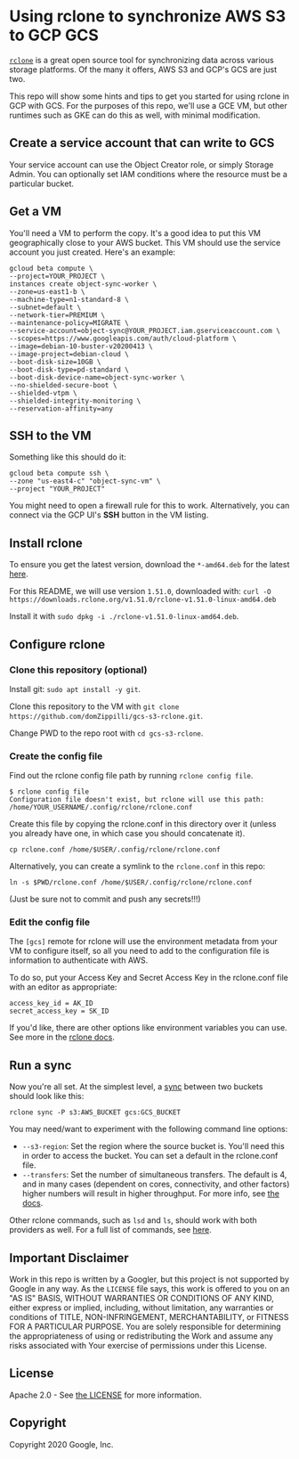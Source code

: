 # Using rclone to synchronize AWS S3 to GCP GCS

[`rclone`](https://www.rclone.org) is a great open source tool for synchronizing data across various storage platforms. Of the many it offers, AWS S3 and GCP's GCS are just two.

This repo will show some hints and tips to get you started for using rclone in GCP with GCS. For the purposes of this repo, we'll use a GCE VM, but other runtimes such as GKE can do this as well, with minimal modification.

## Create a service account that can write to GCS

Your service account can use the Object Creator role, or simply Storage Admin. You can optionally set IAM conditions where the resource must be a particular bucket.

## Get a VM

You'll need a VM to perform the copy. It's a good idea to put this VM geographically close to your AWS bucket. This VM should use the service account you just created. Here's an example:

``` shell
gcloud beta compute \
--project=YOUR_PROJECT \
instances create object-sync-worker \
--zone=us-east1-b \
--machine-type=n1-standard-8 \
--subnet=default \
--network-tier=PREMIUM \
--maintenance-policy=MIGRATE \
--service-account=object-sync@YOUR_PROJECT.iam.gserviceaccount.com \
--scopes=https://www.googleapis.com/auth/cloud-platform \
--image=debian-10-buster-v20200413 \
--image-project=debian-cloud \
--boot-disk-size=10GB \
--boot-disk-type=pd-standard \
--boot-disk-device-name=object-sync-worker \
--no-shielded-secure-boot \
--shielded-vtpm \
--shielded-integrity-monitoring \
--reservation-affinity=any
```

## SSH to the VM

Something like this should do it:

``` shell
gcloud beta compute ssh \
--zone "us-east4-c" "object-sync-vm" \
--project "YOUR_PROJECT"
```

You might need to open a firewall rule for this to work. Alternatively, you can connect via the GCP UI's **SSH** button in the VM listing.

## Install rclone

To ensure you get the latest version, download the `*-amd64.deb` for the latest [here](https://downloads.rclone.org/).

For this README, we will use version `1.51.0`, downloaded with: `curl -O https://downloads.rclone.org/v1.51.0/rclone-v1.51.0-linux-amd64.deb`

Install it with `sudo dpkg -i ./rclone-v1.51.0-linux-amd64.deb`.

## Configure rclone

### Clone this repository (optional)

Install git: `sudo apt install -y git`.

Clone this repository to the VM with `git clone https://github.com/domZippilli/gcs-s3-rclone.git`.

Change PWD to the repo root with `cd gcs-s3-rclone`.

### Create the config file

Find out the rclone config file path by running `rclone config file`.

``` text
$ rclone config file
Configuration file doesn't exist, but rclone will use this path:
/home/YOUR_USERNAME/.config/rclone/rclone.conf
```

Create this file by copying the rclone.conf in this directory over it (unless you already have one, in which case you should concatenate it).

`cp rclone.conf /home/$USER/.config/rclone/rclone.conf`

Alternatively, you can create a symlink to the `rclone.conf` in this repo:

`ln -s $PWD/rclone.conf /home/$USER/.config/rclone/rclone.conf`

(Just be sure not to commit and push any secrets!!!)

### Edit the config file

The `[gcs]` remote for rclone will use the environment metadata from your VM to configure itself, so all you need to add to the configuration file is information to authenticate with AWS.

To do so, put your Access Key and Secret Access Key in the rclone.conf file with an editor as appropriate:

``` text
access_key_id = AK_ID
secret_access_key = SK_ID
```

If you'd like, there are other options like environment variables you can use. See more in the [rclone docs](https://rclone.org/s3/#authentication).

## Run a sync

Now you're all set. At the simplest level, a [sync](https://rclone.org/commands/rclone_sync/) between two buckets should look like this:

`rclone sync -P s3:AWS_BUCKET gcs:GCS_BUCKET`

You may need/want to experiment with the following command line options:

- `--s3-region`: Set the region where the source bucket is. You'll need this in order to access the bucket. You can set a default in the rclone.conf file.
- `--transfers`: Set the number of simultaneous transfers. The default is 4, and in many cases (dependent on cores, connectivity, and other factors) higher numbers will result in higher throughput. For more info, see [the docs](https://rclone.org/docs/).

Other rclone commands, such as `lsd` and `ls`, should work with both providers as well. For a full list of commands, see [here](https://rclone.org/commands/).

## Important Disclaimer

Work in this repo is written by a Googler, but this project is not supported by Google in any way. As the `LICENSE` file says, this work is offered to you on an "AS IS" BASIS, WITHOUT WARRANTIES OR CONDITIONS OF ANY KIND, either express or implied, including, without limitation, any warranties or conditions of TITLE, NON-INFRINGEMENT, MERCHANTABILITY, or FITNESS FOR A PARTICULAR PURPOSE. You are solely responsible for determining the appropriateness of using or redistributing the Work and assume any risks associated with Your exercise of permissions under this License.

## License

Apache 2.0 - See [the LICENSE](/LICENSE) for more information.

## Copyright

Copyright 2020 Google, Inc.
